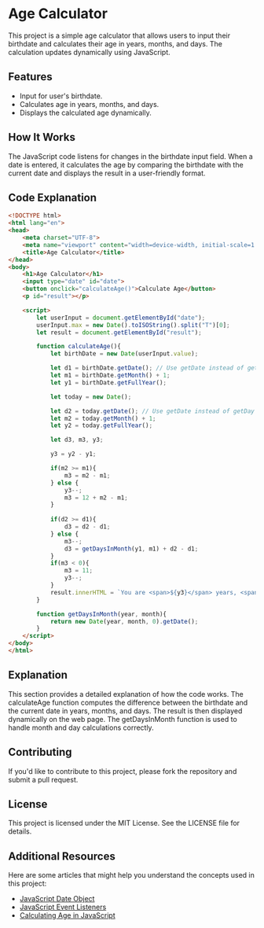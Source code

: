 # Age Calculator

This project is a simple age calculator that allows users to input their birthdate and calculates their age in years, months, and days. The calculation updates dynamically using JavaScript.

## Features
- Input for user's birthdate.
- Calculates age in years, months, and days.
- Displays the calculated age dynamically.

## How It Works
The JavaScript code listens for changes in the birthdate input field. When a date is entered, it calculates the age by comparing the birthdate with the current date and displays the result in a user-friendly format.

## Code Explanation
```html
<!DOCTYPE html>
<html lang="en">
<head>
    <meta charset="UTF-8">
    <meta name="viewport" content="width=device-width, initial-scale=1.0">
    <title>Age Calculator</title>
</head>
<body>
    <h1>Age Calculator</h1>
    <input type="date" id="date">
    <button onclick="calculateAge()">Calculate Age</button>
    <p id="result"></p>

    <script>
        let userInput = document.getElementById("date");
        userInput.max = new Date().toISOString().split("T")[0];
        let result = document.getElementById("result");

        function calculateAge(){
            let birthDate = new Date(userInput.value);

            let d1 = birthDate.getDate(); // Use getDate instead of getDay
            let m1 = birthDate.getMonth() + 1;
            let y1 = birthDate.getFullYear();

            let today = new Date();

            let d2 = today.getDate(); // Use getDate instead of getDay
            let m2 = today.getMonth() + 1;
            let y2 = today.getFullYear();

            let d3, m3, y3;

            y3 = y2 - y1;

            if(m2 >= m1){
                m3 = m2 - m1;
            } else {
                y3--;
                m3 = 12 + m2 - m1;
            }
            
            if(d2 >= d1){
                d3 = d2 - d1;
            } else {
                m3--;
                d3 = getDaysInMonth(y1, m1) + d2 - d1;
            }
            if(m3 < 0){
                m3 = 11;
                y3--;
            }
            result.innerHTML = `You are <span>${y3}</span> years, <span>${m3}</span> months, and <span>${d3}</span> days old`;
        }

        function getDaysInMonth(year, month){
            return new Date(year, month, 0).getDate();
        }
    </script>
</body>
</html>
```
## Explanation
This section provides a detailed explanation of how the code works. The calculateAge function computes the difference between the birthdate and the current date in years, months, and days. The result is then displayed dynamically on the web page. The getDaysInMonth function is used to handle month and day calculations correctly.

##  Contributing
If you'd like to contribute to this project, please fork the repository and submit a pull request.

## License
This project is licensed under the MIT License. See the LICENSE file for details.

## Additional Resources
Here are some articles that might help you understand the concepts used in this project:

- [JavaScript Date Object](https://developer.mozilla.org/en-US/docs/Web/JavaScript/Reference/Global_Objects/Date)
- [JavaScript Event Listeners](https://developer.mozilla.org/en-US/docs/Web/API/EventListener)
- [Calculating Age in JavaScript](https://www.javatpoint.com/calculate-age-using-javascript)
